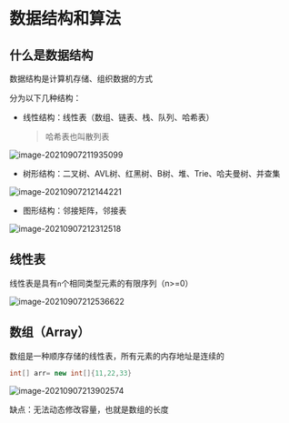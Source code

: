 # 数据结构和算法

## 什么是数据结构

数据结构是计算机存储、组织数据的方式

分为以下几种结构：

* 线性结构：线性表（数组、链表、栈、队列、哈希表）

  > 哈希表也叫散列表

![image-20210907211935099](https://cdn.jonty.top/img/image-20210907211935099.png)

* 树形结构：二叉树、AVL树、红黑树、B树、堆、Trie、哈夫曼树、并查集

  

![image-20210907212144221](https://cdn.jonty.top/img/image-20210907212144221.png)

* 图形结构：邻接矩阵，邻接表

  

![image-20210907212312518](https://cdn.jonty.top/img/image-20210907212312518.png)

## 线性表

线性表是具有`n`个相同类型元素的有限序列（n>=0）

![image-20210907212536622](https://cdn.jonty.top/img/image-20210907212536622.png)

## 数组（Array）

数组是一种顺序存储的线性表，所有元素的内存地址是连续的

```c#
int[] arr= new int[]{11,22,33}
```

![image-20210907213902574](https://cdn.jonty.top/img/image-20210907213902574.png)

缺点：无法动态修改容量，也就是数组的长度

